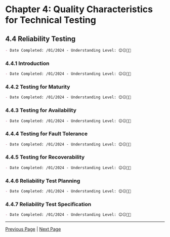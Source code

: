 # Chapter 4: Quality Characteristics for Technical Testing

## 4.4 Reliability Testing

```markdown
- Date Completed: /01/2024 - Understanding Level: 😊😐🤢🤮
```

### 4.4.1 Introduction

```markdown
- Date Completed: /01/2024 - Understanding Level: 😊😐🤢🤮
```

### 4.4.2 Testing for Maturity

```markdown
- Date Completed: /01/2024 - Understanding Level: 😊😐🤢🤮
```

### 4.4.3 Testing for Availability

```markdown
- Date Completed: /01/2024 - Understanding Level: 😊😐🤢🤮
```

### 4.4.4 Testing for Fault Tolerance

```markdown
- Date Completed: /01/2024 - Understanding Level: 😊😐🤢🤮
```

### 4.4.5 Testing for Recoverability

```markdown
- Date Completed: /01/2024 - Understanding Level: 😊😐🤢🤮
```

### 4.4.6 Reliability Test Planning

```markdown
- Date Completed: /01/2024 - Understanding Level: 😊😐🤢🤮
```

### 4.4.7 Reliability Test Specification

```markdown
- Date Completed: /01/2024 - Understanding Level: 😊😐🤢🤮
```

---

[Previous Page](4.3-security-testing.md) | [Next Page](4.5-performance-testing.md)
